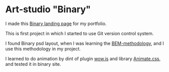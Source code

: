 # Art-studio "Binary"

I made this [Binary landing page](https://dimariabovol.github.io/binary.github.io/) for my portfolio.

This is first project in which I started to use Git version control system.

I found Binary psd layout, when I was learning the [BEM-methodology](https://en.bem.info/methodology/), and I use this methodology in my project.

I learned to do animation by dint of plugin [wow.js](https://wowjs.uk/) and library [Animate.css](https://animate.style/), and tested it in binary site.